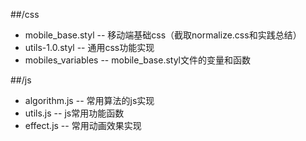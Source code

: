 ##/css
- mobile_base.styl -- 移动端基础css（截取normalize.css和实践总结）
- utils-1.0.styl -- 通用css功能实现
- mobiles_variables -- mobile_base.styl文件的变量和函数

##/js
- algorithm.js -- 常用算法的js实现
- utils.js -- js常用功能函数
- effect.js -- 常用动画效果实现
